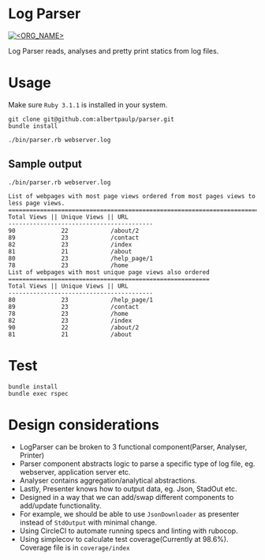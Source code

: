 # Log Parser
[![<ORG_NAME>](https://circleci.com/gh/albertpaulp/parser.svg?style=svg)](https://app.circleci.com/pipelines/github/albertpaulp/parser)

Log Parser reads, analyses and pretty print statics from log files.

# Usage
Make sure `Ruby 3.1.1` is installed in your system.
```
git clone git@github.com:albertpaulp/parser.git
bundle install

./bin/parser.rb webserver.log
```

## Sample output
```
./bin/parser.rb webserver.log

List of webpages with most page views ordered from most pages views to less page views.
=======================================================================================
Total Views || Unique Views || URL
-----------------------------------------
90             22            /about/2
89             23            /contact
82             23            /index
81             21            /about
80             23            /help_page/1
78             23            /home
List of webpages with most unique page views also ordered
=========================================================
Total Views || Unique Views || URL
-----------------------------------------
80             23            /help_page/1
89             23            /contact
78             23            /home
82             23            /index
90             22            /about/2
81             21            /about
```

# Test

```
bundle install
bundle exec rspec
```

# Design considerations

- LogParser can be broken to 3 functional component(Parser, Analyser, Printer)
- Parser component abstracts logic to parse a specific type of log file, eg. webserver, application server etc.
- Analyser contains aggregation/analytical abstractions.
- Lastly, Presenter knows how to output data, eg. Json, StadOut etc.
- Designed in a way that we can add/swap different components to add/update functionality.
- For example, we should be able to use `JsonDownloader` as presenter instead of `StdOutput` with minimal change.
- Using CircleCI to automate running specs and linting with rubocop.
- Using simplecov to calculate test coverage(Currently at 98.6%). Coverage file is in `coverage/index`
